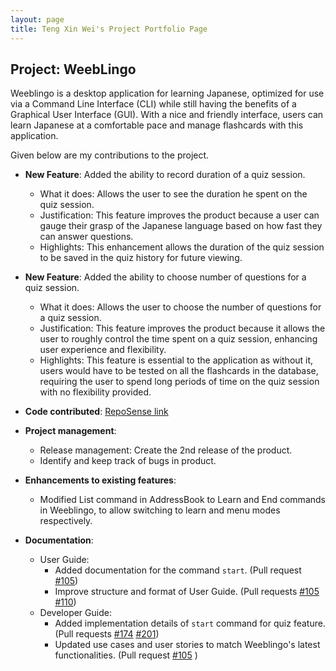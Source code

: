 ```yaml
---
layout: page
title: Teng Xin Wei's Project Portfolio Page
---
```


## Project: WeebLingo

Weeblingo is a desktop application for learning Japanese, optimized for use via a Command Line Interface (CLI) while still having the benefits of a Graphical User Interface (GUI). 
With a nice and friendly interface, users can learn Japanese at a comfortable pace and manage flashcards with this application.

Given below are my contributions to the project.

* **New Feature**: Added the ability to record duration of a quiz session.
    * What it does: Allows the user to see the duration he spent on the quiz session.
    * Justification: This feature improves the product because a user can gauge their grasp of the Japanese
      language based on how fast they can answer questions.
    * Highlights: This enhancement allows the duration of the quiz session to be saved in the quiz history for future viewing.

* **New Feature**: Added the ability to choose number of questions for a quiz session.
    * What it does: Allows the user to choose the number of questions for a quiz session.
    * Justification: This feature improves the product because it allows the user to 
      roughly control the time spent on a quiz session, enhancing user experience and flexibility.
    * Highlights: This feature is essential to the application as without it, users would have to be tested 
    on all the flashcards in the database, requiring the user to spend long periods
      of time on the quiz session with no flexibility provided.

* **Code contributed**: [RepoSense link](https://nus-cs2103-ay2021s2.github.io/tp-dashboard/?search=xinweit&sort=groupTitle&sortWithin=title&timeframe=commit&mergegroup=&groupSelect=groupByRepos&breakdown=true&checkedFileTypes=docs~functional-code~test-code~other&tabOpen=true&tabType=authorship&tabAuthor=xinweit&tabRepo=AY2021S2-CS2103T-T13-1%2Ftp%5Bmaster%5D&authorshipIsMergeGroup=false&authorshipFileTypes=test-code&authorshipIsBinaryFileTypeChecked=false)

* **Project management**:
    * Release management: Create the 2nd release of the product.
    * Identify and keep track of bugs in product. 

* **Enhancements to existing features**: 
    * Modified List command in AddressBook to Learn and End commands in Weeblingo,
    to allow switching to learn and menu modes respectively.
    

* **Documentation**:
    * User Guide:
        * Added documentation for the command `start`. 
          (Pull request
          [\#105](https://github.com/AY2021S2-CS2103T-T13-1/tp/pull/105/files))
        * Improve structure and format of User Guide. 
          (Pull requests
          [\#105](https://github.com/AY2021S2-CS2103T-T13-1/tp/pull/105/files)
          [\#110](https://github.com/AY2021S2-CS2103T-T13-1/tp/pull/110/files))
    * Developer Guide:
        * Added implementation details of `start` command for quiz feature.
          (Pull requests
          [\#174](https://github.com/AY2021S2-CS2103T-T13-1/tp/pull/174/files)
          [\#201](https://github.com/AY2021S2-CS2103T-T13-1/tp/pull/201/files))
        * Updated use cases and user stories to match Weeblingo's latest functionalities.
          (Pull request
          [\#105](https://github.com/AY2021S2-CS2103T-T13-1/tp/pull/105/files)
          )

